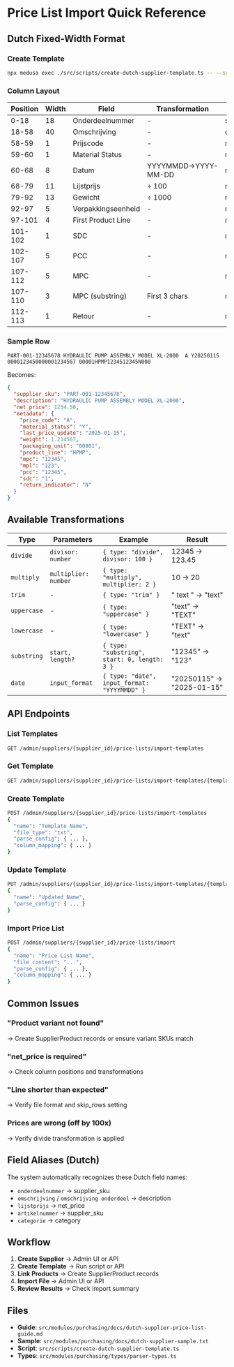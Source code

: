 # Price List Import Quick Reference

## Dutch Fixed-Width Format

### Create Template

```bash
npx medusa exec ./src/scripts/create-dutch-supplier-template.ts -- --supplier-id=SUP_ID
```

### Column Layout

| Position | Width | Field | Transformation | Target |
|----------|-------|-------|----------------|--------|
| 0-18 | 18 | Onderdeelnummer | - | supplier_sku |
| 18-58 | 40 | Omschrijving | - | description |
| 58-59 | 1 | Prijscode | - | metadata.price_code |
| 59-60 | 1 | Material Status | - | metadata.material_status |
| 60-68 | 8 | Datum | YYYYMMDD→YYYY-MM-DD | metadata.last_price_update |
| 68-79 | 11 | Lijstprijs | ÷ 100 | net_price |
| 79-92 | 13 | Gewicht | ÷ 1000 | metadata.weight |
| 92-97 | 5 | Verpakkingseenheid | - | metadata.packaging_unit |
| 97-101 | 4 | First Product Line | - | metadata.product_line |
| 101-102 | 1 | SDC | - | metadata.sdc |
| 102-107 | 5 | PCC | - | metadata.pcc |
| 107-112 | 5 | MPC | - | metadata.mpc |
| 107-110 | 3 | MPC (substring) | First 3 chars | metadata.mpl |
| 112-113 | 1 | Retour | - | metadata.return_indicator |

### Sample Row

```
PART-001-12345678 HYDRAULIC PUMP ASSEMBLY MODEL XL-2000  A Y20250115  0000123450000001234567 00001HPMP1234512345N000
```

Becomes:

```json
{
  "supplier_sku": "PART-001-12345678",
  "description": "HYDRAULIC PUMP ASSEMBLY MODEL XL-2000",
  "net_price": 1234.50,
  "metadata": {
    "price_code": "A",
    "material_status": "Y",
    "last_price_update": "2025-01-15",
    "weight": 1.234567,
    "packaging_unit": "00001",
    "product_line": "HPMP",
    "mpc": "12345",
    "mpl": "123",
    "pcc": "12345",
    "sdc": "1",
    "return_indicator": "N"
  }
}
```

## Available Transformations

| Type | Parameters | Example | Result |
|------|-----------|---------|--------|
| `divide` | `divisor: number` | `{ type: "divide", divisor: 100 }` | 12345 → 123.45 |
| `multiply` | `multiplier: number` | `{ type: "multiply", multiplier: 2 }` | 10 → 20 |
| `trim` | - | `{ type: "trim" }` | " text " → "text" |
| `uppercase` | - | `{ type: "uppercase" }` | "text" → "TEXT" |
| `lowercase` | - | `{ type: "lowercase" }` | "TEXT" → "text" |
| `substring` | `start, length?` | `{ type: "substring", start: 0, length: 3 }` | "12345" → "123" |
| `date` | `input_format` | `{ type: "date", input_format: "YYYYMMDD" }` | "20250115" → "2025-01-15" |

## API Endpoints

### List Templates
```bash
GET /admin/suppliers/{supplier_id}/price-lists/import-templates
```

### Get Template
```bash
GET /admin/suppliers/{supplier_id}/price-lists/import-templates/{template_id}
```

### Create Template
```bash
POST /admin/suppliers/{supplier_id}/price-lists/import-templates
{
  "name": "Template Name",
  "file_type": "txt",
  "parse_config": { ... },
  "column_mapping": { ... }
}
```

### Update Template
```bash
PUT /admin/suppliers/{supplier_id}/price-lists/import-templates/{template_id}
{
  "name": "Updated Name",
  "parse_config": { ... }
}
```

### Import Price List
```bash
POST /admin/suppliers/{supplier_id}/price-lists/import
{
  "name": "Price List Name",
  "file_content": "...",
  "parse_config": { ... },
  "column_mapping": { ... }
}
```

## Common Issues

### "Product variant not found"
→ Create SupplierProduct records or ensure variant SKUs match

### "net_price is required"
→ Check column positions and transformations

### "Line shorter than expected"
→ Verify file format and skip_rows setting

### Prices are wrong (off by 100x)
→ Verify divide transformation is applied

## Field Aliases (Dutch)

The system automatically recognizes these Dutch field names:

- `onderdeelnummer` → supplier_sku
- `omschrijving` / `omschrijving onderdeel` → description
- `lijstprijs` → net_price
- `artikelnummer` → supplier_sku
- `categorie` → category

## Workflow

1. **Create Supplier** → Admin UI or API
2. **Create Template** → Run script or API
3. **Link Products** → Create SupplierProduct records
4. **Import File** → Admin UI or API
5. **Review Results** → Check import summary

## Files

- **Guide**: `src/modules/purchasing/docs/dutch-supplier-price-list-guide.md`
- **Sample**: `src/modules/purchasing/docs/dutch-supplier-sample.txt`
- **Script**: `src/scripts/create-dutch-supplier-template.ts`
- **Types**: `src/modules/purchasing/types/parser-types.ts`

